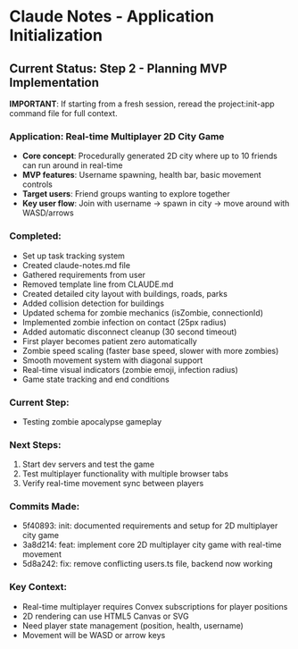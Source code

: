 # Claude Notes - Application Initialization

## Current Status: Step 2 - Planning MVP Implementation

**IMPORTANT**: If starting from a fresh session, reread the project:init-app command file for full context.

### Application: Real-time Multiplayer 2D City Game
- **Core concept**: Procedurally generated 2D city where up to 10 friends can run around in real-time
- **MVP features**: Username spawning, health bar, basic movement controls
- **Target users**: Friend groups wanting to explore together
- **Key user flow**: Join with username → spawn in city → move around with WASD/arrows

### Completed:
- Set up task tracking system
- Created claude-notes.md file
- Gathered requirements from user
- Removed template line from CLAUDE.md
- Created detailed city layout with buildings, roads, parks
- Added collision detection for buildings
- Updated schema for zombie mechanics (isZombie, connectionId)
- Implemented zombie infection on contact (25px radius)
- Added automatic disconnect cleanup (30 second timeout)
- First player becomes patient zero automatically
- Zombie speed scaling (faster base speed, slower with more zombies)
- Smooth movement system with diagonal support
- Real-time visual indicators (zombie emoji, infection radius)
- Game state tracking and end conditions

### Current Step:
- Testing zombie apocalypse gameplay

### Next Steps:
1. Start dev servers and test the game
2. Test multiplayer functionality with multiple browser tabs
3. Verify real-time movement sync between players

### Commits Made:
- 5f40893: init: documented requirements and setup for 2D multiplayer city game
- 3a8d214: feat: implement core 2D multiplayer city game with real-time movement
- 5d8a242: fix: remove conflicting users.ts file, backend now working

### Key Context:
- Real-time multiplayer requires Convex subscriptions for player positions
- 2D rendering can use HTML5 Canvas or SVG
- Need player state management (position, health, username)
- Movement will be WASD or arrow keys